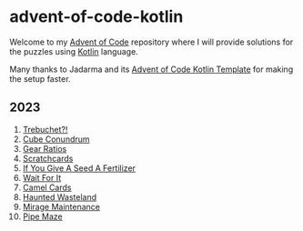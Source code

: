 # advent-of-code-kotlin

Welcome to my [Advent of Code][aoc] repository where I will provide solutions for the puzzles using [Kotlin][kotlin] language.

Many thanks to Jadarma and its [Advent of Code Kotlin Template][template] for making the setup faster.

## 2023
1. [Trebuchet?!](https://github.com/piurizza/advent-of-code-kotlin/blob/main/solutions/aockt/y2023/Y2023D01.kt)
2. [Cube Conundrum](https://github.com/piurizza/advent-of-code-kotlin/blob/main/solutions/aockt/y2023/Y2023D02.kt)
3. [Gear Ratios](https://github.com/piurizza/advent-of-code-kotlin/blob/main/solutions/aockt/y2023/Y2023D03.kt)
4. [Scratchcards](https://github.com/piurizza/advent-of-code-kotlin/blob/main/solutions/aockt/y2023/Y2023D04.kt)
5. [If You Give A Seed A Fertilizer](https://github.com/piurizza/advent-of-code-kotlin/blob/main/solutions/aockt/y2023/Y2023D05.kt)
6. [Wait For It](https://github.com/piurizza/advent-of-code-kotlin/blob/main/solutions/aockt/y2023/Y2023D06.kt)
7. [Camel Cards](https://github.com/piurizza/advent-of-code-kotlin/blob/main/solutions/aockt/y2023/Y2023D07.kt)
8. [Haunted Wasteland](https://github.com/piurizza/advent-of-code-kotlin/blob/main/solutions/aockt/y2023/Y2023D08.kt)
9. [Mirage Maintenance](https://github.com/piurizza/advent-of-code-kotlin/blob/main/solutions/aockt/y2023/Y2023D09.kt)
10. [Pipe Maze](https://github.com/piurizza/advent-of-code-kotlin/blob/main/solutions/aockt/y2023/Y2023D10.kt)

[aoc]: https://adventofcode.com
[github]: https://github.com/piurizza
[kotlin]: https://kotlinlang.org
[template]: https://github.com/Jadarma/advent-of-code-kotlin-template